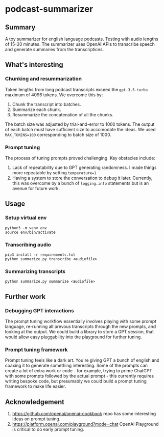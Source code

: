 # podcast-summarizer

## Summary
A toy summarizer for english language podcasts. Testing with audio lengths of 15-30 minutes. The summarizer uses OpenAI APIs to transcribe speech and generate summaries from the transcriptions.

## What's interesting
### Chunking and resummarization
Token lengths from long podcast transcripts exceed the `gpt-3.5-turbo` maximum of 4096 tokens. We overcome this by:
1. Chunk the transcript into batches. 
2. Summarize each chunk.
3. Resummarize the concatenation of all the chunks.

The batch size was adjusted by trial-and-error to 1000 tokens. The output of each batch must have sufficient size to accomodate the ideas. We used `MAX_TOKENS=100` corresponding to batch size of 1000. 

### Prompt tuning
The process of tuning prompts proved challenging. Key obstacles include:
1. Lack of repeatability due to GPT generating randomness. I made things more repeatable by setting `temperature=1`
2. Having a system to store the conversation to debug it later. Currently, this was overcome by a bunch of `logging.info` statements but is an avenue for future work.

## Usage
### Setup virtual env
```shell
python3 -m venv env
source env/bin/activate
```

### Transcribing audio
```shell
pip3 install -r requirements.txt
python summarize.py transcribe <audiofile>
```

### Summarizing transcripts
```shell
python summarize.py summarize <audiofile>
```

## Further work
### Debugging GPT interactions
The prompt tuning workflow essentially involves playing with some prompt language, re-running all prevous transcripts through the new prompts, and looking at the output. We could build a library to store a GPT session, that would allow easy pluggability into the playground for further tuning.

### Prompt tuning framework
Prompt tuning feels like a dark art. You're giving GPT a bunch of english and coaxing it to generate something interesting. Some of the prompts can create a lot of extra work or code - for example, trying to prime ChatGPT with some prompts followed by the actual prompt - this currently requires writing bespoke code, but presumably we could build a prompt tuning framework to make life easier.

## Acknowledgement
1. https://github.com/openai/openai-cookbook repo has some interesting ideas on prompt tuning.
2. https://platform.openai.com/playground?mode=chat OpenAI Playground is critical to do early prompt tuning.
